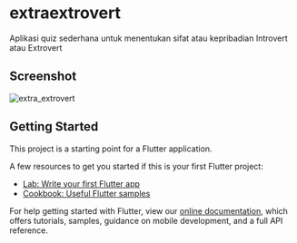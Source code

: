 # extraextrovert

Aplikasi quiz sederhana untuk menentukan sifat atau kepribadian Introvert atau Extrovert

## Screenshot

![extra_extrovert](https://user-images.githubusercontent.com/53436238/90387888-2e5e8100-e0b1-11ea-8726-cc0f31d77cb5.jpg)


## Getting Started

This project is a starting point for a Flutter application.

A few resources to get you started if this is your first Flutter project:

- [Lab: Write your first Flutter app](https://flutter.dev/docs/get-started/codelab)
- [Cookbook: Useful Flutter samples](https://flutter.dev/docs/cookbook)

For help getting started with Flutter, view our
[online documentation](https://flutter.dev/docs), which offers tutorials,
samples, guidance on mobile development, and a full API reference.
